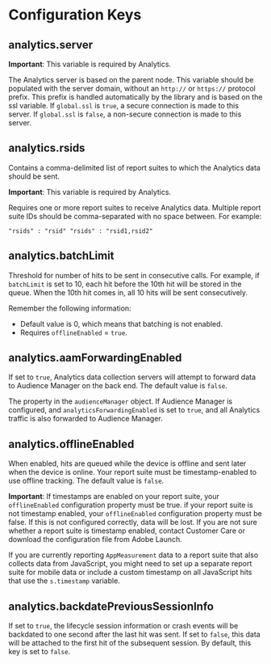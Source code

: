 # Configuration Keys

## analytics.server

**Important**: This variable is required by Analytics.

The Analytics server is based on the parent node. This variable should be populated with the server domain, without an `http://` or `https://` protocol prefix. This prefix is handled automatically by the library and is based on the ssl variable. If `global.ssl` is `true`, a secure connection is made to this server. If `global.ssl` is `false`, a non-secure connection is made to this server.

## analytics.rsids

Contains a comma-delimited list of report suites to which the Analytics data should be sent.

**Important**: This variable is required by Analytics.

Requires one or more report suites to receive Analytics data. Multiple report suite IDs should be comma-separated with no space between. For example:

`"rsids" : "rsid" "rsids" : "rsid1,rsid2"`

## analytics.batchLimit

Threshold for number of hits to be sent in consecutive calls. For example, if `batchLimit` is set to 10, each hit before the 10th hit will be stored in the queue. When the 10th hit comes in, all 10 hits will be sent consecutively.

Remember the following information:

* Default value is 0, which means that batching is not enabled.
* Requires `offlineEnabled` = `true`.

## analytics.aamForwardingEnabled

If set to `true`, Analytics data collection servers will attempt to forward data to Audience Manager on the back end. The default value is `false`.

The property in the `audienceManager` object. If Audience Manager is configured, and `analyticsForwardingEnabled` is set to `true`, and all Analytics traffic is also forwarded to Audience Manager.

## analytics.offlineEnabled

When enabled, hits are queued while the device is offline and sent later when the device is online. Your report suite must be timestamp-enabled to use offline tracking. The default value is `false`.

**Important**: If timestamps are enabled on your report suite, your `offlineEnabled` configuration property must be true. if your report suite is not timestamp enabled, your `offlineEnabled` configuration property must be false. If this is not configured correctly, data will be lost. If you are not sure whether a report suite is timestamp enabled, contact Customer Care or download the configuration file from Adobe Launch.

If you are currently reporting `AppMeasurement` data to a report suite that also collects data from JavaScript, you might need to set up a separate report suite for mobile data or include a custom timestamp on all JavaScript hits that use the `s.timestamp` variable.

## analytics.backdatePreviousSessionInfo

If set to `true`, the lifecycle session information or crash events will be backdated to one second after the last hit was sent. If set to `false`, this data will be attached to the first hit of the subsequent session. By default, this key is set to `false`.

